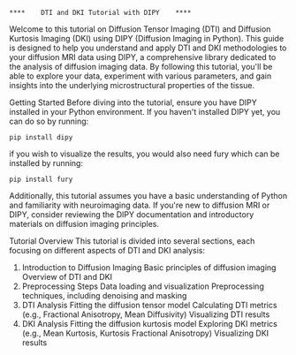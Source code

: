 ` ****    DTI and DKI Tutorial with DIPY    **** `

Welcome to this tutorial on Diffusion Tensor Imaging (DTI) and Diffusion Kurtosis Imaging (DKI) using DIPY (Diffusion Imaging in Python). This guide is designed to help you understand and apply DTI and DKI methodologies to your diffusion MRI data using DIPY, a comprehensive library dedicated to the analysis of diffusion imaging data. By following this tutorial, you'll be able to explore your data, experiment with various parameters, and gain insights into the underlying microstructural properties of the tissue.

Getting Started
Before diving into the tutorial, ensure you have DIPY installed in your Python environment. If you haven't installed DIPY yet, you can do so by running:


`pip install dipy`

if you wish to visualize the results, you would also need fury which can be installed by running:

`pip install fury`

Additionally, this tutorial assumes you have a basic understanding of Python and familiarity with neuroimaging data. If you're new to diffusion MRI or DIPY, consider reviewing the DIPY documentation and introductory materials on diffusion imaging principles.

Tutorial Overview
This tutorial is divided into several sections, each focusing on different aspects of DTI and DKI analysis:

1. Introduction to Diffusion Imaging
Basic principles of diffusion imaging
Overview of DTI and DKI
2. Preprocessing Steps
Data loading and visualization
Preprocessing techniques, including denoising and masking
3. DTI Analysis
Fitting the diffusion tensor model
Calculating DTI metrics (e.g., Fractional Anisotropy, Mean Diffusivity)
Visualizing DTI results
4. DKI Analysis
Fitting the diffusion kurtosis model
Exploring DKI metrics (e.g., Mean Kurtosis, Kurtosis Fractional Anisotropy)
Visualizing DKI results
